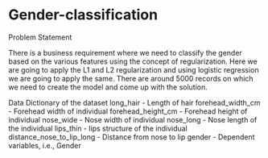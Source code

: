 # Gender-classification

Problem Statement

There is a business requirement where we need to classify the gender based on the various features using the concept of regularization. Here we are going to apply the L1 and L2 regularization and using logistic regression we are going to apply the same. There are around 5000 records on which we need to create the model and come up with the solution.

Data Dictionary of the dataset
long_hair - Length of hair
forehead_width_cm - Forehead width of individual
forehead_height_cm - Forehead height of individual
nose_wide - Nose width of individual
nose_long - Nose length of the individual
lips_thin - lips structure of the individual
distance_nose_to_lip_long - Distance from nose to lip
gender - Dependent variables, i.e., Gender
